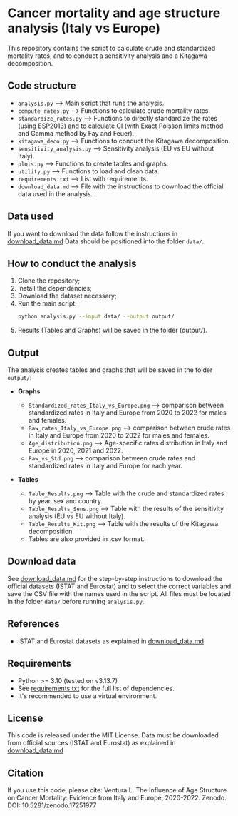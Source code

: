 # Cancer mortality and age structure analysis (Italy vs Europe)

This repository contains the script to calculate crude and standardized mortality rates, and to conduct a sensitivity analysis and a Kitagawa decomposition.

## Code structure

- `analysis.py` –-> Main script that runs the analysis.
- `compute_rates.py` –-> Functions to calculate crude mortality rates.
- `standardize_rates.py` –-> Functions to directly standardize the rates (using ESP2013) and to calculate CI (with Exact Poisson limits method and Gamma method by Fay and Feuer).
- `kitagawa_deco.py` –-> Functions to conduct the Kitagawa decomposition.
- `sensitivity_analysis.py` –-> Sensitivity analysis (EU vs EU without Italy).
- `plots.py` –-> Functions to create tables and graphs.
- `utility.py` –-> Functions to load and clean data.
- `requirements.txt` –->  List with requirements.
- `download_data.md` –-> File with the instructions to download the official data used in the analysis.

## Data used

If you want to download the data follow the instructions in [download_data.md](download_data.md)
Data should be positioned into the folder `data/`.

## How to conduct the analysis

1. Clone the repository;
2. Install the dependencies;
3. Download the dataset necessary;
4. Run the main script:
   ```bash
   python analysis.py --input data/ --output output/
5. Results (Tables and Graphs) will be saved in the folder (output/).

## Output

The analysis creates tables and graphs that will be saved in the folder `output/`:

- **Graphs**
  - `Standardized_rates_Italy_vs_Europe.png` --> comparison between standardized rates in Italy and Europe from 2020 to 2022 for males and females.
  - `Raw_rates_Italy_vs_Europe.png` --> comparison between crude rates in Italy and Europe from 2020 to 2022 for males and females.
  - `Age_distribution.png` --> Age-specific rates distribution in Italy and Europe in 2020, 2021 and 2022.
  - `Raw_vs_Std.png` --> comparison between crude rates and standardized rates in Italy and Europe for each year.

- **Tables**
  - `Table_Results.png` --> Table with the crude and standardized rates by year, sex and country.
  - `Table_Results_Sens.png` --> Table with the results of the sensitivity analysis (EU vs EU without Italy).
  - `Table_Results_Kit.png` --> Table with the results of the Kitagawa decomposition.
  - Tables are also provided in .csv format.

## Download data

See [download_data.md](download_data.md) for the step-by-step instructions to download the official datasets (ISTAT and Eurostat) and to select the correct variables and save the CSV file with the names used in the script.
All files must be located in the folder `data/` before running `analysis.py`.

## References

- ISTAT and Eurostat datasets as explained in [download_data.md](download_data.md)

## Requirements

- Python >= 3.10 (tested on v3.13.7)
- See [requirements.txt](requirements.txt) for the full list of dependencies.
- It's recommended to use a virtual environment.

## License
This code is released under the MIT License.
Data must be downloaded from official sources (ISTAT and Eurostat) as explained in [download_data.md](download_data.md)

## Citation
If you use this code, please cite:
Ventura L. The Influence of Age Structure on Cancer Mortality: Evidence from Italy and Europe, 2020-2022.
Zenodo. DOI: 10.5281/zenodo.17251977
